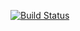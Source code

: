 [![Build Status](https://travis-ci.org/word-reddit/backend.svg?branch=master)](https://travis-ci.org/word-reddit/backend)